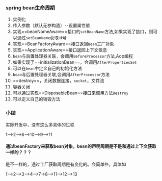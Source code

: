 ### spring bean生命周期

1. 实例化
2. 传入参数（默认无参构造）--设置属性值
3. 实现==beanNameAware==接口的``setBeanName``方法,如果实现了接口，则可以通过``setBeanName``获取id号
4. 实现==BeanFactoryAware==接口返回``Bean``工厂对象
5. 实现==ApplicationAware==接口返回上下文信息
6. ``bean``与后置处理器关联，会调用``BeforeProcessor``方法,Aop编程
7. 如果实现了==initializationBean==，会调用``AfterPropertiesSet``
8. 可以在``bean``中定义自己的初始化方法
9. ``bean``与后置处理器关联,会调用``AfterProcessor``方法
10. ==destroy==，关闭数据连接，`socket`，文件流
11. 容器关闭
12. 可以通过实现==DisposableBean==接口来调用方法``Destroy``
13. 可以定义自己的销毁方法

### 小结

实际开发中，没有这么多具体的过程

1-->2-->6-->10-->9-->11

#### 通过beanFactory来获取bean对象，bean的声明周期是不是和通过上下文获取一样的？？？

是不一样的，通过工厂获取周期是有变化的。会简单些，具体如

1-->2-->3-->4-->7->8-->11-->12-->13






